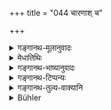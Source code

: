 +++
title = "044 चारणाश् च"

+++

<details><summary>गङ्गानथ-मूलानुवादः</summary>

Inanimate beings, worms, insects, fishes, snakes, tortoise, cattle and wild animals,—represent the lowest state due to the quality of ‘Tamas.’—(42)


Elephants, horses, despised Śūdras, Mlecchas, lions, tigers and boars—represent the middling state due to the quality of ‘Tamas.’—(43)


Cāraṇas, Suparṇas, hypocritical men, Rākṣasas, and Piśācas—represent the highest state among those partaking of the quality of ‘Tamas.’—(44)
</details>

<details><summary>मेधातिथिः</summary>

**चारणाः** कथक-गायक-स्त्रीसंयोजकादयः । **सुपर्णाः** पक्षिविशेषाः । **शूद्रा** **गर्हिता** इति संबन्धः । ये ब्राह्मणान् अवजानते ये च तद्-भृत्य्-उपजीविनो ये च मद-मानादि-युक्ताः+++(5)+++ । हिंस्राश् चौरा इत्य् एवम्-आदयो विगर्हिताः ॥ १२.४२–४४ ॥
</details>

<details><summary>गङ्गानथ-भाष्यानुवादः</summary>

**(verses 12.42-44)**

‘*Cāraṇas*’—dancers, singers, pimps, and so forth.

‘*Suparṇas*’—a particular kind of birds.

The epithet ‘*despised*’ is to be construed with ‘*Śūdras*,’—*i.e*., those *Śūdras* who disregard the Brāhmaṇas, poach upon their livelihood, and are characterised by haughtiness, vanity, and such qualities. Such injurious persons as thieves and others are also included among the^(‘)*despised*.’—(42-44)
</details>

<details><summary>गङ्गानथ-टिप्पन्यः</summary>

**(verse 12.42)**

This verse is quoted in *Aparārka* (p. 1000);—in *Madanapārijāta* (p. 693);—in *Parāśaramādhava* (Prāyaścitta, p. 488);—and in
*Nṛsiṃhaprasāda* (Prāyahschitta 41a.)

**(verse 12.43)**

This verse is quoted in *Aparārka* (p. 1000);—in *Madanapārijāta* (p. 693);—in *Parāśaramādhava* (Prāyaścitta p. 488);—and in *Nṛsiṃhaprasāda* (Prāyaścitta 41a.)

**(verse 12.44)**

‘*Cāraṇaḥ*’—‘Bards, singers etc,’ (Medhātithi);—‘rope-dancers’. (Nārāyaṇa),—‘a class of mythological beings’ (Rāghavānanda.)

This verse is quoted in *Aparārka* (p. 1000), which adds that the variation in the resultant condition is due to variations in the being’s past acts;—in *Madanapārijāta* (p. 693);—in *Parāśaramādhava* (Prāyaścitta, p. 488);—and in *Nṛsiṃhaprasāda* (Prāyaścitta 41 a).
</details>

<details><summary>गङ्गानथ-तुल्य-वाक्यानि</summary>

**(verses 12.32-51)  
**

See Comparative notes for [Verse 12.32].
</details>

<details><summary>Bühler</summary>

044	Karanas, Suparnas and hypocrites, Rakshasas and Pisakas (belong to) the highest (rank of) conditions among those produced by Darkness.
</details>
